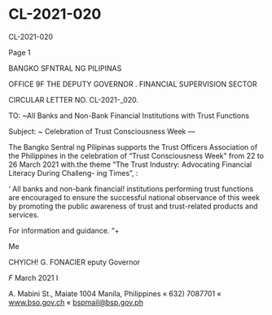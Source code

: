 # CL-2021-020

CL-2021-020

Page 1

BANGKO SFNTRAL NG PILIPINAS

OFFICE 9F THE DEPUTY GOVERNOR . FINANCIAL SUPERVISION SECTOR

CIRCULAR LETTER NO. CL-2021-_020.

TO: ~All Banks and Non-Bank Financial Institutions with Trust Functions

Subject: ~ Celebration of Trust Consciousness Week —

The Bangko Sentral ng Pilipinas supports the Trust Officers Association of the Philippines in the celebration of “Trust Consciousness Week” from 22 to 26 March 2021 with.the theme “The Trust Industry: Advocating Financial Literacy During Challeng- ing Times”, :

‘ All banks and non-bank financial! institutions performing trust functions are encouraged to ensure the successful national observance of this week by promoting the public awareness of trust and trust-related products and services.

For information and guidance. “+

Me

CHYICH! G. FONACIER eputy Governor

_F_ March 2021 I

A. Mabini St., Maiate 1004 Manila, Philippines « 632) 7087701 « www.bso.gov.ch « bspmail@bsp.gov.ph